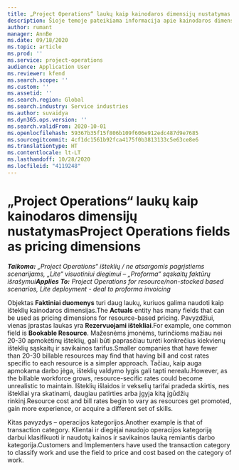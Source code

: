 ```yaml
---
title: „Project Operations“ laukų kaip kainodaros dimensijų nustatymas
description: Šioje temoje pateikiama informacija apie kainodaros dimensijas programoje „Dynamics 365 Project Operations“.
author: rumant
manager: AnnBe
ms.date: 09/18/2020
ms.topic: article
ms.prod: ''
ms.service: project-operations
audience: Application User
ms.reviewer: kfend
ms.search.scope: ''
ms.custom: ''
ms.assetid: ''
ms.search.region: Global
ms.search.industry: Service industries
ms.author: suvaidya
ms.dyn365.ops.version: ''
ms.search.validFrom: 2020-10-01
ms.openlocfilehash: 59367b35f15f806b109f606e912edc487d9e7685
ms.sourcegitcommit: 4cf1dc1561b92fca4175f0b3813133c5e63ce8e6
ms.translationtype: HT
ms.contentlocale: lt-LT
ms.lasthandoff: 10/28/2020
ms.locfileid: "4119248"
---
```

# <a name="project-operations-fields-as-pricing-dimensions"></a><span data-ttu-id="6a5e7-103">„Project Operations“ laukų kaip kainodaros dimensijų nustatymas</span><span class="sxs-lookup"><span data-stu-id="6a5e7-103">Project Operations fields as pricing dimensions</span></span>

<span data-ttu-id="6a5e7-104">_**Taikoma:** „Project Operations“ išteklių / ne atsargomis pagrįstiems scenarijams, „Lite“ visuotiniui diegimui – „Proforma“ sąskaitų faktūrų išrašymui_</span><span class="sxs-lookup"><span data-stu-id="6a5e7-104">_**Applies To:** Project Operations for resource/non-stocked based scenarios, Lite deployment - deal to proforma invoicing_</span></span>

<span data-ttu-id="6a5e7-105">Objektas **Faktiniai duomenys** turi daug laukų, kuriuos galima naudoti kaip išteklių kainodaros dimensijas.</span><span class="sxs-lookup"><span data-stu-id="6a5e7-105">The **Actuals** entity has many fields that can be used as pricing dimensions for resource-based pricing.</span></span> <span data-ttu-id="6a5e7-106">Pavyzdžiui, vienas įprastas laukas yra **Rezervuojami ištekliai**.</span><span class="sxs-lookup"><span data-stu-id="6a5e7-106">For example, one common field is **Bookable Resource**.</span></span> <span data-ttu-id="6a5e7-107">Mažesnėms įmonėms, turinčioms mažiau nei 20-30 apmokėtinų išteklių, gali būti paprasčiau turėti konkrečius kiekvienų išteklių sąskaitų ir savikainos tarifus.</span><span class="sxs-lookup"><span data-stu-id="6a5e7-107">Smaller companies that have fewer than 20-30 billable resources may find that having bill and cost rates specific to each resource is a simpler approach.</span></span> <span data-ttu-id="6a5e7-108">Tačiau, kaip auga apmokama darbo jėga, išteklių valdymo lygis gali tapti nerealu.</span><span class="sxs-lookup"><span data-stu-id="6a5e7-108">However, as the billable workforce grows, resource-secific rates could become unrealistic to maintain.</span></span> <span data-ttu-id="6a5e7-109">Išteklių išlaidos ir vekselių tarifai pradeda skirtis, nes ištekliai yra skatinami, daugiau patirties arba įgyja kitą įgūdžių rinkinį.</span><span class="sxs-lookup"><span data-stu-id="6a5e7-109">Resource cost and bill rates begin to vary as resources get promoted, gain more experience, or acquire a different set of skills.</span></span> 

<span data-ttu-id="6a5e7-110">Kitas pavyzdys – operacijos kategorijos.</span><span class="sxs-lookup"><span data-stu-id="6a5e7-110">Another example is that of transaction category.</span></span> <span data-ttu-id="6a5e7-111">Klientai ir diegėjai naudojo operacijos kategoriją darbui klasifikuoti ir naudotų kainos ir savikainos lauką remiantis darbo kategorija.</span><span class="sxs-lookup"><span data-stu-id="6a5e7-111">Customers and Implementers have used the transaction category to classify work and use the field to price and cost based on the category of work.</span></span>
